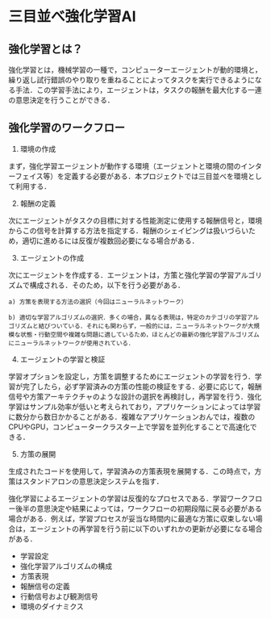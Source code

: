 # 三目並べ強化学習AI
## 強化学習とは？
強化学習とは，機械学習の一種で，コンピューターエージェントが動的環境と，繰り返し試行錯誤のやり取りを重ねることによってタスクを実行できるようになる手法．この学習手法により，エージェントは，タスクの報酬を最大化する一連の意思決定を行うことができる．
## 強化学習のワークフロー
1. 環境の作成

まず，強化学習エージェントが動作する環境（エージェントと環境の間のインターフェイス等）を定義する必要がある．本プロジェクトでは三目並べを環境として利用する．

2. 報酬の定義

次にエージェントがタスクの目標に対する性能測定に使用する報酬信号と，環境からこの信号を計算する方法を指定する．報酬のシェイピングは扱いづらいため，適切に進めるには反復が複数回必要になる場合がある．

3. エージェントの作成

次にエージェントを作成する．エージェントは，方策と強化学習の学習アルゴリズムで構成される．そのため，以下を行う必要がある．

    a) 方策を表現する方法の選択（今回はニューラルネットワーク）

    b) 適切な学習アルゴリズムの選択．多くの場合，異なる表現は，特定のカテゴリの学習アルゴリズムと結びついている．それにも関わらず，一般的には，ニューラルネットワークが大規模な状態・行動空間や複雑な問題に適しているため，ほとんどの最新の強化学習アルゴリズムにニューラルネットワークが使用されている．

4. エージェントの学習と検証

学習オプションを設定し，方策を調整するためにエージェントの学習を行う．学習が完了したら，必ず学習済みの方策の性能の検証をする．必要に応じて，報酬信号や方策アーキテクチャのような設計の選択を再検討し，再学習を行う．強化学習はサンプル効率が低いと考えられており，アプリケーションによっては学習に数分から数日かかることがある．複雑なアプリケーションおんでは，複数のCPUやGPU，コンピュータークラスター上で学習を並列化することで高速化できる．

5. 方策の展開

生成されたコードを使用して，学習済みの方策表現を展開する．この時点で，方策はスタンドアロンの意思決定システムを指す．


強化学習によるエージェントの学習は反復的なプロセスである．学習ワークフロー後半の意思決定や結果によっては，ワークフローの初期段階に戻る必要がある場合がある．例えば，学習プロセスが妥当な時間内に最適な方策に収束しない場合は，エージェントの再学習を行う前に以下のいずれかの更新が必要になる場合がある．
- 学習設定
- 強化学習アルゴリズムの構成
- 方策表現
- 報酬信号の定義
- 行動信号および観測信号
- 環境のダイナミクス